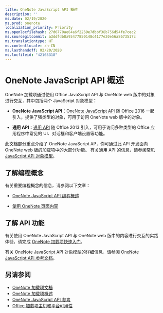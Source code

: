```yaml
---
title: OneNote JavaScript API 概述
description: ''
ms.date: 02/19/2020
ms.prod: onenote
localization_priority: Priority
ms.openlocfilehash: 27d6770ae64a6f2259e7dbbf38b756d54fe7cec2
ms.sourcegitcommit: a3ddfdb8a95477850148c4177e20e56a8673517c
ms.translationtype: HT
ms.contentlocale: zh-CN
ms.lasthandoff: 02/20/2020
ms.locfileid: "42165318"
---
```

# <a name="onenote-javascript-api-overview"></a>OneNote JavaScript API 概述

OneNote 加载项通过使用 Office JavaScript API 与 OneNote web 版中的对象进行交互，其中包括两个 JavaScript 对象模型：

* **OneNote JavaScript API**：[OneNote JavaScript API](/javascript/api/onenote) 随 Office 2016 一起引入，提供了强类型的对象，可用于访问 OneNote web 版中的对象。 

* **通用 API**：[通用 API](/javascript/api/office) 随 Office 2013 引入，可用于访问多种类型的 Office 应用程序中常见的 UI、对话框和客户端设置等功能。

此文档部分重点介绍了 OneNote JavaScript AP，你可通过此 API 开发面向 OneNote web 版的加载项中的大部分功能。 有关通用 API 的信息，请参阅[常见 JavaScript API 对象模型](../../develop/office-javascript-api-object-model.md)。 

## <a name="learn-programming-concepts"></a>了解编程概念

有关重要编程概念的信息，请参阅以下文章：

- [OneNote JavaScript API 编程概述](../../onenote/onenote-add-ins-programming-overview.md)

- [使用 OneNote 页面内容](../../onenote/onenote-add-ins-page-content.md)

## <a name="learn-about-api-capabilities"></a>了解 API 功能

有关使用 OneNote JavaScript API 与 OneNote web 版中的内容进行交互的实践体验，请完成 [OneNote 加载项快速入门](../../quickstarts/onenote-quickstart.md)。 

有关 OneNote JavaScript API 对象模型的详细信息，请参阅 [OneNote JavaScript API 参考文档](/javascript/api/onenote)。

## <a name="see-also"></a>另请参阅

- [OneNote 加载项文档](../../onenote/index.md)
- [OneNote 加载项概述](../../onenote/onenote-add-ins-programming-overview.md)
- [OneNote JavaScript API 参考](/javascript/api/onenote)
- [Office 加载项主机和平台可用性](../../overview/office-add-in-availability.md)

